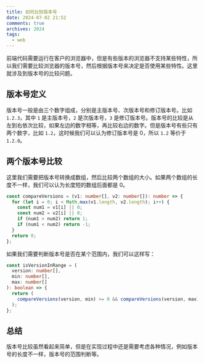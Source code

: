 ```yaml
---
title: 如何比较版本号
date: 2024-07-02 21:52
comments: true
archives: 2024
tags:
  - web
---
```


前端代码需要运行在客户的浏览器中，但是有些版本的浏览器不支持某些特性，所以我们需要比较浏览器的版本号，然后根据版本号来决定是否使用某些特性。这里就涉及到版本号的比较问题。

## 版本号定义

版本号一般是由三个数字组成，分别是主版本号、次版本号和修订版本号。比如 `1.2.3`，其中 `1` 是主版本号，`2` 是次版本号，`3` 是修订版本号。版本号的比较是从左到右依次比较，如果左边的数字相等，再比较右边的数字。但是版本号有些只有两个数字，比如 `1.2`，这时候我们可以认为修订版本号是 0，所以 `1.2` 等价于 `1.2.0`。

## 两个版本号比较

这里我们需要把版本号转换成数组，然后比较两个数组的大小。如果两个数组的长度不一样，我们可以认为长度短的数组后面都是 0。

```ts
const compareVersions = (v1: number[], v2: number[]): number => {
  for (let i = 0; i < Math.max(v1.length, v2.length); i++) {
    const num1 = v1[i] || 0;
    const num2 = v2[i] || 0;
    if (num1 > num2) return 1;
    if (num1 < num2) return -1;
  }
  return 0;
};
```

如果我们需要判断版本号是否在某个范围内，我们可以这样写：

```ts
const isVersionInRange = (
  version: number[],
  min: number[],
  max: number[]
): boolean => {
  return (
    compareVersions(version, min) >= 0 && compareVersions(version, max) <= 0
  );
};
```

## 总结

版本号比较虽然看起来简单，但是在实现过程中还是需要考虑各种情况，例如版本号的长度不一样，版本号的范围判断等。
